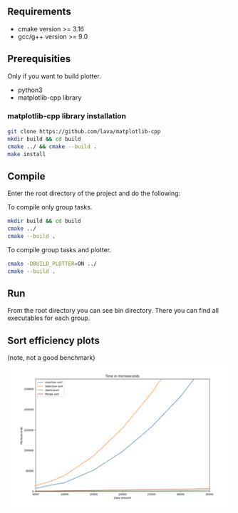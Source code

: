 ## Requirements
* cmake version >= 3.16
* gcc/g++ version >= 9.0

## Prerequisities
Only if you want to build plotter.
* python3
* matplotlib-cpp library

### matplotlib-cpp library installation
```sh
git clone https://github.com/lava/matplotlib-cpp
mkdir build && cd build
cmake ../ && cmake --build .
make install
```

## Compile
Enter the root directory of the project and do the following:

To compile only group tasks.

```sh
mkdir build && cd build
cmake ../
cmake --build .
```

To compile group tasks and plotter.

```sh
cmake -DBUILD_PLOTTER=ON ../
cmake --build .
```

## Run
From the root directory you can see bin directory. There you can find all executables for each group.

## Sort efficiency plots
(note, not a good benchmark)
![Performance Image](./image/performance.png)
